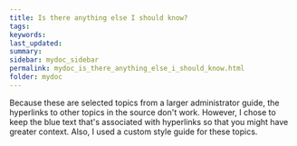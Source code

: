 ```yaml
---
title: Is there anything else I should know?
tags:
keywords:
last_updated:
summary:
sidebar: mydoc_sidebar
permalink: mydoc_is_there_anything_else_i_should_know.html
folder: mydoc
---
```


Because these are selected topics from a larger administrator guide, the hyperlinks to other topics in the source don't work. However, I chose to keep the blue text that's associated with hyperlinks so that you might have greater context. Also, I used a custom style guide for these topics.
